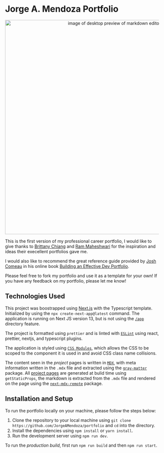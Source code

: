 # Jorge A. Mendoza Portfolio

<div align="center"><img src="./portfolio.gif" width=700 alt="image of desktop preview of markdown editor"></div>

This is the first version of my professional career portfolio, I would like to give thanks to [Brittany Chiang](https://brittanychiang.com/) and [Ram Maheshwari](https://www.rammaheshwari.com/) for the inspiration and ideas their execellent portfolios gave me.

I would also like to recommend the great reference guide provided by [Josh Comeau](https://www.joshwcomeau.com/) in his online book [Building an Effective Dev Portfolio](https://www.joshwcomeau.com/effective-portfolio/).

Please feel free to fork my portfolio and use it as a template for your own! If you have any feedback on my portfolio, please let me know!

## Technologies Used

This project was boostrapped using [Next.js](https://nextjs.org/) with the Typescript template. Initialized by using the `npx create-next-app@latest` command. The application is running on Next JS version 13, but is not using the [`/app`](https://nextjs.org/docs) directory feature.

The project is formatted using `prettier` and is linted with [`ESLint`](https://eslint.org/) using react, prettier, nextjs, and typescript plugins.

The application is styled using [`CSS Modules`](https://github.com/css-modules/css-modules), which allows the CSS to be scoped to the component it is used in and avoid CSS class name collisions.

The content seen in the _project_ pages is written in [`MDX`](https://mdxjs.com/), with meta information written in the `.mdx` file and extracted using the [`gray-matter`](https://github.com/jonschlinkert/gray-matter) package. All [project pages](./src/pages/project/%5Bslug%5D.tsx) are generated at bulid time using `getStaticProps`, the markdown is extracted from the `.mdx` file and rendered on the page using the [`next-mdx-remote`](https://github.com/hashicorp/next-mdx-remote) package.

## Installation and Setup

To run the portfolio locally on your machine, please follow the steps below:

1. Clone the repository to your local machine using `git clone https://github.com/JorgeAMendoza/portfolio` and `cd` into the directory.
2. Install the dependencies using `npm install` or `yarn install`.
3. Run the development server using `npm run dev`.

To run the _production build_, first run `npm run build` and then `npm run start`.
